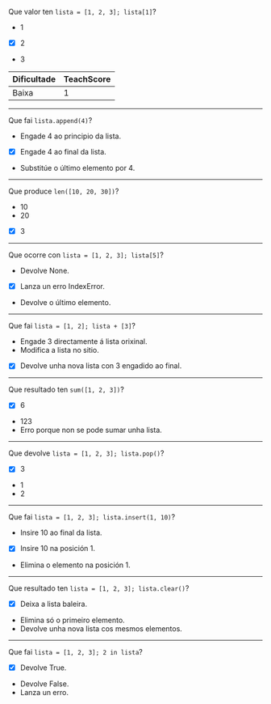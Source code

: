 Que valor ten `lista = [1, 2, 3]; lista[1]`?

- 1
- [X] 2
- 3

| Dificultade | TeachScore |
|-------------|------------|
| Baixa       | 1          |

---

Que fai `lista.append(4)`?

- Engade 4 ao principio da lista.
- [X] Engade 4 ao final da lista.
- Substitúe o último elemento por 4.

---

Que produce `len([10, 20, 30])`?

- 10
- 20
- [X] 3

---

Que ocorre con `lista = [1, 2, 3]; lista[5]`?

- Devolve None.
- [X] Lanza un erro IndexError.
- Devolve o último elemento.

---

Que fai `lista = [1, 2]; lista + [3]`?

- Engade 3 directamente á lista orixinal.
- Modifica a lista no sitio.
- [X] Devolve unha nova lista con 3 engadido ao final.

---

Que resultado ten `sum([1, 2, 3])`?

- [X] 6
- 123
- Erro porque non se pode sumar unha lista.

---

Que devolve `lista = [1, 2, 3]; lista.pop()`?

- [X] 3
- 1
-  2

---

Que fai `lista = [1, 2, 3]; lista.insert(1, 10)`?

- Insire 10 ao final da lista.
- [X] Insire 10 na posición 1.
- Elimina o elemento na posición 1.

---

Que resultado ten `lista = [1, 2, 3]; lista.clear()`?

- [X] Deixa a lista baleira.
- Elimina só o primeiro elemento.
- Devolve unha nova lista cos mesmos elementos.

---

Que fai `lista = [1, 2, 3]; 2 in lista`?

- [X] Devolve True.
- Devolve False.
- Lanza un erro.

